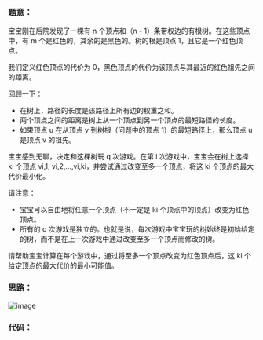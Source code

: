 ### 题意：

宝宝刚在后院发现了一棵有 n 个顶点和（n - 1）条带权边的有根树。在这些顶点中，有 m 个是红色的，其余的是黑色的。树的根是顶点 1，且它是一个红色顶点。

我们定义红色顶点的代价为 0，黑色顶点的代价为该顶点与其最近的红色祖先之间的距离。

回顾一下：
- 在树上，路径的长度是该路径上所有边的权重之和。
- 两个顶点之间的距离是树上从一个顶点到另一个顶点的最短路径的长度。
- 如果顶点 u 在从顶点 v 到树根（问题中的顶点 1）的最短路径上，那么顶点 u 是顶点 v 的祖先。

宝宝感到无聊，决定和这棵树玩 q 次游戏。在第 i 次游戏中，宝宝会在树上选择 ki 个顶点 vi,1, vi,2,...,vi,ki，并尝试通过改变至多一个顶点，将这 ki 个顶点的最大代价最小化。

请注意：
- 宝宝可以自由地将任意一个顶点（不一定是 ki 个顶点中的顶点）改变为红色顶点。
- 所有的 q 次游戏是独立的。也就是说，每次游戏中宝宝玩的树始终是初始给定的树，而不是在上一次游戏中通过改变至多一个顶点而修改的树。

请帮助宝宝计算在每个游戏中，通过将至多一个顶点改变为红色顶点后，这 ki 个给定顶点的最大代价的最小可能值。

### 思路：


![image](https://github.com/Sheepsheep1420/my_ACM/assets/97673966/40d3f45a-b70e-4a83-aa75-fd3820ddfcb1)



### 代码：

